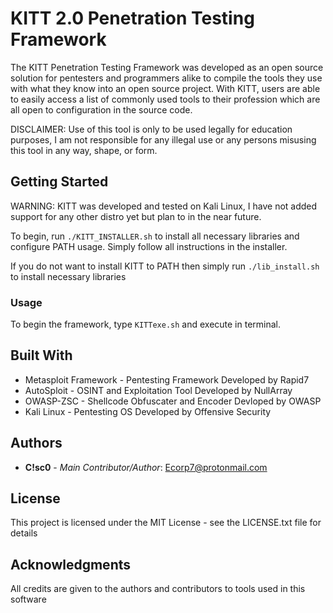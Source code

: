 # KITT 2.0 Penetration Testing Framework

The KITT Penetration Testing Framework was developed as an open source solution for pentesters and programmers alike to compile the tools they use with what they know into an open source project.
With KITT, users are able to easily access a list of commonly used tools to their profession which are all open to configuration in the source code.

DISCLAIMER: Use of this tool is only to be used legally for education purposes, I am not responsible for any illegal use or any persons misusing this tool in any way, shape, or form.


## Getting Started

WARNING: KITT was developed and tested on Kali Linux, I have not added support for any other distro yet but plan to in the near future.

To begin, run ``` ./KITT_INSTALLER.sh ``` to install all necessary libraries and configure PATH usage.
Simply follow all instructions in the installer.

If you do not want to install KITT to PATH then simply run ``` ./lib_install.sh ``` to install necessary libraries


### Usage

To begin the framework, type ``` KITTexe.sh ``` and execute in terminal. 


## Built With

* Metasploit Framework - Pentesting Framework Developed by Rapid7
* AutoSploit - OSINT and Exploitation Tool Developed by NullArray
* OWASP-ZSC - Shellcode Obfuscater and Encoder Devloped by OWASP
* Kali Linux - Pentesting OS Developed by Offensive Security


## Authors

* **C!sc0** - *Main Contributor/Author*: Ecorp7@protonmail.com


## License

This project is licensed under the MIT License - see the LICENSE.txt file for details


## Acknowledgments

All credits are given to the authors and contributors to tools used in this software
